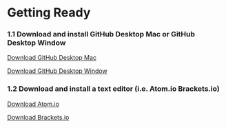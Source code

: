 # Getting Ready

### 1.1 Download and install GitHub Desktop Mac or GitHub Desktop Window  

[Download GitHub Desktop Mac](https://central.github.com/deployments/desktop/desktop/latest/darwin ':class=button')

[Download GitHub Desktop Window](https://central.github.com/deployments/desktop/desktop/latest/win32 ':class=button')

### 1.2 Download and install a text editor (i.e. Atom.io Brackets.io)

[Download Atom.io](https://atom.io/ ':class=button')

[Download Brackets.io](http://brackets.io/ ':class=button')